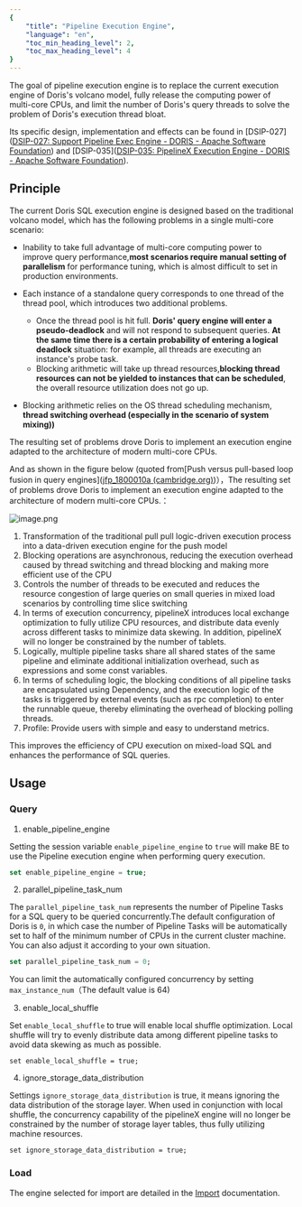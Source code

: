 ```yaml
---
{
    "title": "Pipeline Execution Engine",
    "language": "en",
    "toc_min_heading_level": 2,
    "toc_max_heading_level": 4
}
---
```


<!-- 
Licensed to the Apache Software Foundation (ASF) under one
or more contributor license agreements.  See the NOTICE file
distributed with this work for additional information
regarding copyright ownership.  The ASF licenses this file
to you under the Apache License, Version 2.0 (the
"License"); you may not use this file except in compliance
with the License.  You may obtain a copy of the License at

  http://www.apache.org/licenses/LICENSE-2.0

Unless required by applicable law or agreed to in writing,
software distributed under the License is distributed on an
"AS IS" BASIS, WITHOUT WARRANTIES OR CONDITIONS OF ANY
KIND, either express or implied.  See the License for the
specific language governing permissions and limitations
under the License.
-->



The goal of pipeline execution engine is to replace the current execution engine of Doris's volcano model, fully release the computing power of multi-core CPUs, and limit the number of Doris's query threads to solve the problem of Doris's execution thread bloat.

Its specific design, implementation and effects can be found in [DSIP-027]([DSIP-027: Support Pipeline Exec Engine - DORIS - Apache Software Foundation](https://cwiki.apache.org/confluence/display/DORIS/DSIP-027%3A+Support+Pipeline+Exec+Engine)) and [DSIP-035]([DSIP-035: PipelineX Execution Engine - DORIS - Apache Software Foundation](https://cwiki.apache.org/confluence/display/DORIS/DSIP-035%3A+PipelineX+Execution+Engine)).

## Principle

The current Doris SQL execution engine is designed based on the traditional volcano model, which has the following problems in a single multi-core scenario:
* Inability to take full advantage of multi-core computing power to improve query performance,**most scenarios require manual setting of parallelism** for performance tuning, which is almost difficult to set in production environments.

* Each instance of a standalone query corresponds to one thread of the thread pool, which introduces two additional problems.
  * Once the thread pool is hit full. **Doris' query engine will enter a pseudo-deadlock** and will not respond to subsequent queries. **At the same time there is a certain probability of entering a logical deadlock** situation: for example, all threads are executing an instance's probe task.
  * Blocking arithmetic will take up thread resources,**blocking thread resources can not be yielded to instances that can be scheduled**, the overall resource utilization does not go up.

* Blocking arithmetic relies on the OS thread scheduling mechanism, **thread switching overhead (especially in the scenario of system mixing))**

The resulting set of problems drove Doris to implement an execution engine adapted to the architecture of modern multi-core CPUs.

And as shown in the figure below (quoted from[Push versus pull-based loop fusion in query engines]([jfp_1800010a (cambridge.org)](https://www.cambridge.org/core/services/aop-cambridge-core/content/view/D67AE4899E87F4B5102F859B0FC02045/S0956796818000102a.pdf/div-class-title-push-versus-pull-based-loop-fusion-in-query-engines-div.pdf))），The resulting set of problems drove Doris to implement an execution engine adapted to the architecture of modern multi-core CPUs.：

![image.png](/images/pipeline-execution-engine.png)

1. Transformation of the traditional pull pull logic-driven execution process into a data-driven execution engine for the push model
2. Blocking operations are asynchronous, reducing the execution overhead caused by thread switching and thread blocking and making more efficient use of the CPU
3. Controls the number of threads to be executed and reduces the resource congestion of large queries on small queries in mixed load scenarios by controlling time slice switching
4. In terms of execution concurrency, pipelineX introduces local exchange optimization to fully utilize CPU resources, and distribute data evenly across different tasks to minimize data skewing. In addition, pipelineX will no longer be constrained by the number of tablets.
5. Logically, multiple pipeline tasks share all shared states of the same pipeline and eliminate additional initialization overhead, such as expressions and some const variables.
6. In terms of scheduling logic, the blocking conditions of all pipeline tasks are encapsulated using Dependency, and the execution logic of the tasks is triggered by external events (such as rpc completion) to enter the runnable queue, thereby eliminating the overhead of blocking polling threads.
7. Profile: Provide users with simple and easy to understand metrics.


This improves the efficiency of CPU execution on mixed-load SQL and enhances the performance of SQL queries.

## Usage

### Query

1. enable_pipeline_engine

Setting the session variable `enable_pipeline_engine` to `true` will make BE to use the Pipeline execution engine when performing query execution.

```sql
set enable_pipeline_engine = true;
```

2. parallel_pipeline_task_num

The `parallel_pipeline_task_num` represents the number of Pipeline Tasks for a SQL query to be queried concurrently.The default configuration of Doris is `0`, in which case the number of Pipeline Tasks will be automatically set to half of the minimum number of CPUs in the current cluster machine. You can also adjust it according to your own situation.

```sql
set parallel_pipeline_task_num = 0;
```

You can limit the automatically configured concurrency by setting `max_instance_num`（The default value is 64)

3. enable_local_shuffle

Set `enable_local_shuffle` to true will enable local shuffle optimization. Local shuffle will try to evenly distribute data among different pipeline tasks to avoid data skewing as much as possible.

```
set enable_local_shuffle = true;
```

4. ignore_storage_data_distribution

Settings `ignore_storage_data_distribution` is true, it means ignoring the data distribution of the storage layer. When used in conjunction with local shuffle, the concurrency capability of the pipelineX engine will no longer be constrained by the number of storage layer tables, thus fully utilizing machine resources.

```
set ignore_storage_data_distribution = true;
```

### Load

The engine selected for import are detailed in the [Import](../../data-operate/import/load-manual) documentation.
